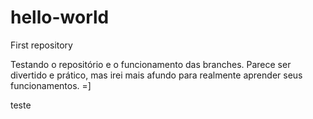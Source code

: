 # hello-world
First repository

Testando o repositório e o funcionamento das branches.
Parece ser divertido e prático, mas irei mais afundo para realmente aprender seus funcionamentos.
=]

teste
